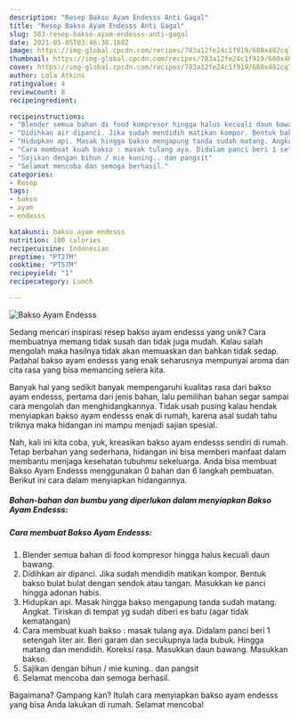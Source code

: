 ```yaml
---
description: "Resep Bakso Ayam Endesss Anti Gagal"
title: "Resep Bakso Ayam Endesss Anti Gagal"
slug: 503-resep-bakso-ayam-endesss-anti-gagal
date: 2021-05-05T03:46:30.168Z
image: https://img-global.cpcdn.com/recipes/783a12fe24c1f919/680x482cq70/bakso-ayam-endesss-foto-resep-utama.jpg
thumbnail: https://img-global.cpcdn.com/recipes/783a12fe24c1f919/680x482cq70/bakso-ayam-endesss-foto-resep-utama.jpg
cover: https://img-global.cpcdn.com/recipes/783a12fe24c1f919/680x482cq70/bakso-ayam-endesss-foto-resep-utama.jpg
author: Lola Atkins
ratingvalue: 4
reviewcount: 8
recipeingredient:

recipeinstructions:
- "Blender semua bahan di food kompresor hingga halus kecuali daun bawang."
- "Didihkan air dipanci. Jika sudah mendidih matikan kompor. Bentuk bakso bulat bulat dengan sendok atau tangan. Masukkan ke panci hingga adonan habis."
- "Hidupkan api. Masak hingga bakso mengapung tanda sudah matang. Angkat. Tiriskan di tempat yg sudah diberi es batu (agar tidak kematangan)"
- "Cara membuat kuah bakso : masak tulang aya. Didalam panci beri 1 setengah liter air. Beri garam dan secukupnya lada bubuk. Hingga matang dan mendidih. Koreksi rasa. Masukkan daun bawang. Masukkan bakso."
- "Sajikan dengan bihun / mie kuning.. dan pangsit"
- "Selamat mencoba dan semoga berhasil."
categories:
- Resep
tags:
- bakso
- ayam
- endesss

katakunci: bakso ayam endesss 
nutrition: 180 calories
recipecuisine: Indonesian
preptime: "PT27M"
cooktime: "PT57M"
recipeyield: "1"
recipecategory: Lunch

---
```



![Bakso Ayam Endesss](https://img-global.cpcdn.com/recipes/783a12fe24c1f919/680x482cq70/bakso-ayam-endesss-foto-resep-utama.jpg)

Sedang mencari inspirasi resep bakso ayam endesss yang unik? Cara membuatnya memang tidak susah dan tidak juga mudah. Kalau salah mengolah maka hasilnya tidak akan memuaskan dan bahkan tidak sedap. Padahal bakso ayam endesss yang enak seharusnya mempunyai aroma dan cita rasa yang bisa memancing selera kita.



Banyak hal yang sedikit banyak mempengaruhi kualitas rasa dari bakso ayam endesss, pertama dari jenis bahan, lalu pemilihan bahan segar sampai cara mengolah dan menghidangkannya. Tidak usah pusing kalau hendak menyiapkan bakso ayam endesss enak di rumah, karena asal sudah tahu triknya maka hidangan ini mampu menjadi sajian spesial.


Nah, kali ini kita coba, yuk, kreasikan bakso ayam endesss sendiri di rumah. Tetap berbahan yang sederhana, hidangan ini bisa memberi manfaat dalam membantu menjaga kesehatan tubuhmu sekeluarga. Anda bisa membuat Bakso Ayam Endesss menggunakan 0 bahan dan 6 langkah pembuatan. Berikut ini cara dalam menyiapkan hidangannya.

<!--inarticleads1-->

##### Bahan-bahan dan bumbu yang diperlukan dalam menyiapkan Bakso Ayam Endesss:





<!--inarticleads2-->

##### Cara membuat Bakso Ayam Endesss:

1. Blender semua bahan di food kompresor hingga halus kecuali daun bawang.
1. Didihkan air dipanci. Jika sudah mendidih matikan kompor. Bentuk bakso bulat bulat dengan sendok atau tangan. Masukkan ke panci hingga adonan habis.
1. Hidupkan api. Masak hingga bakso mengapung tanda sudah matang. Angkat. Tiriskan di tempat yg sudah diberi es batu (agar tidak kematangan)
1. Cara membuat kuah bakso : masak tulang aya. Didalam panci beri 1 setengah liter air. Beri garam dan secukupnya lada bubuk. Hingga matang dan mendidih. Koreksi rasa. Masukkan daun bawang. Masukkan bakso.
1. Sajikan dengan bihun / mie kuning.. dan pangsit
1. Selamat mencoba dan semoga berhasil.




Bagaimana? Gampang kan? Itulah cara menyiapkan bakso ayam endesss yang bisa Anda lakukan di rumah. Selamat mencoba!
